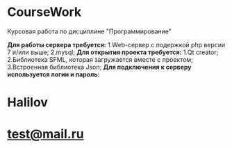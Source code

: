 # CourseWork
Курсовая работа по дисциплине "Программирование"

**Для работы сервера требуется:**
1.Web-сервер с подержкой php версии 7 и/или выше;
2.mysql;
**Для открытия проекта требуется:**
1.Qt creator;
2.Библиотека SFML, которая загружается вместе с проектом;
3.Встроенная библиотека Json;
**Для подключения к серверу используется логин и пароль:**
# Halilov 
# test@mail.ru
